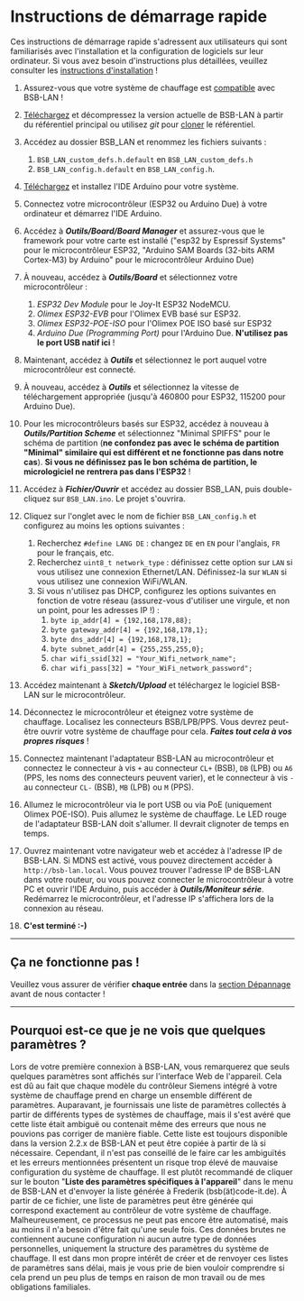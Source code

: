 # Instructions de démarrage rapide
Ces instructions de démarrage rapide s'adressent aux utilisateurs qui sont familiarisés avec l'installation et la configuration de logiciels sur leur ordinateur. Si vous avez besoin d'instructions plus détaillées, veuillez consulter les [instructions d'installation](install.md) !

1. Assurez-vous que votre système de chauffage est [compatible](supported_heating_systems.md) avec BSB-LAN !

1. [Téléchargez](https://github.com/fredlcore/BSB-LAN/archive/refs/heads/master.zip) et décompressez la version actuelle de BSB-LAN à partir du référentiel principal ou utilisez *git* pour [cloner](https://github.com/fredlcore/BSB-LAN.git) le référentiel.
1. Accédez au dossier BSB_LAN et renommez les fichiers suivants :
    1. `BSB_LAN_custom_defs.h.default` en `BSB_LAN_custom_defs.h`
    2. `BSB_LAN_config.h.default` en `BSB_LAN_config.h`.
1. [Téléchargez](https://www.arduino.cc/en/software) et installez l'IDE Arduino pour votre système.
1. Connectez votre microcontrôleur (ESP32 ou Arduino Due) à votre ordinateur et démarrez l'IDE Arduino.
1. Accédez à ***Outils/Board/Board Manager*** et assurez-vous que le framework pour votre carte est installé ("esp32 by Espressif Systems" pour le microcontrôleur ESP32, "Arduino SAM Boards (32-bits ARM Cortex-M3) by Arduino" pour le microcontrôleur Arduino Due)
1. À nouveau, accédez à ***Outils/Board*** et sélectionnez votre microcontrôleur :

    1. *ESP32 Dev Module* pour le Joy-It ESP32 NodeMCU.
    2. *Olimex ESP32-EVB* pour l'Olimex EVB basé sur ESP32.
    3. *Olimex ESP32-POE-ISO* pour l'Olimex POE ISO basé sur ESP32
    4. *Arduino Due (Programming Port)* pour l'Arduino Due. **N'utilisez pas le port USB natif ici** !

1. Maintenant, accédez à ***Outils*** et sélectionnez le port auquel votre microcontrôleur est connecté.
1. À nouveau, accédez à ***Outils*** et sélectionnez la vitesse de téléchargement appropriée (jusqu'à 460800 pour ESP32, 115200 pour Arduino Due).
1. Pour les microcontrôleurs basés sur ESP32, accédez à nouveau à ***Outils/Partition Scheme*** et sélectionnez "Minimal SPIFFS" pour le schéma de partition (**ne confondez pas avec le schéma de partition "Minimal" similaire qui est différent et ne fonctionne pas dans notre cas**). **Si vous ne définissez pas le bon schéma de partition, le micrologiciel ne rentrera pas dans l'ESP32** !
1. Accédez à ***Fichier/Ouvrir*** et accédez au dossier BSB_LAN, puis double-cliquez sur `BSB_LAN.ino`. Le projet s'ouvrira.
1. Cliquez sur l'onglet avec le nom de fichier `BSB_LAN_config.h` et configurez au moins les options suivantes :
    1. Recherchez `#define LANG DE` : changez `DE` en `EN` pour l'anglais, `FR` pour le français, etc.
    1. Recherchez `uint8_t network_type` : définissez cette option sur `LAN` si vous utilisez une connexion Ethernet/LAN. Définissez-la sur `WLAN` si vous utilisez une connexion WiFi/WLAN.
    1. Si vous n'utilisez pas DHCP, configurez les options suivantes en fonction de votre réseau (assurez-vous d'utiliser une virgule, et non un point, pour les adresses IP !) :
        1. `byte ip_addr[4] = {192,168,178,88};`
        1. `byte gateway_addr[4] = {192,168,178,1};`
        1. `byte dns_addr[4] = {192,168,178,1};`
        1. `byte subnet_addr[4] = {255,255,255,0};`
        1. `char wifi_ssid[32] = "Your_Wifi_network_name";`
        1. `char wifi_pass[32] = "Your_WiFi_network_password";`
1. Accédez maintenant à ***Sketch/Upload*** et téléchargez le logiciel BSB-LAN sur le microcontrôleur.
1. Déconnectez le microcontrôleur et éteignez votre système de chauffage. Localisez les connecteurs BSB/LPB/PPS. Vous devrez peut-être ouvrir votre système de chauffage pour cela. ***Faites tout cela à vos propres risques*** !
1. Connectez maintenant l'adaptateur BSB-LAN au microcontrôleur et connectez le connecteur à vis `+` au connecteur `CL+` (BSB), `DB` (LPB) ou `A6` (PPS, les noms des connecteurs peuvent varier), et le connecteur à vis `-` au connecteur `CL-` (BSB), `MB` (LPB) ou `M` (PPS).
1. Allumez le microcontrôleur via le port USB ou via PoE (uniquement Olimex POE-ISO). Puis allumez le système de chauffage. Le LED rouge de l'adaptateur BSB-LAN doit s'allumer. Il devrait clignoter de temps en temps.
1. Ouvrez maintenant votre navigateur web et accédez à l'adresse IP de BSB-LAN. Si MDNS est activé, vous pouvez directement accéder à `http://bsb-lan.local`. Vous pouvez trouver l'adresse IP de BSB-LAN dans votre routeur, ou vous pouvez connecter le microcontrôleur à votre PC et ouvrir l'IDE Arduino, puis accéder à ***Outils/Moniteur série***. Redémarrez le microcontrôleur, et l'adresse IP s'affichera lors de la connexion au réseau.
1. **C'est terminé :-)**

---
## Ça ne fonctionne pas !

Veuillez vous assurer de vérifier **chaque entrée** dans la [section Dépannage](troubleshooting.md) avant de nous contacter !

---
## Pourquoi est-ce que je ne vois que quelques paramètres ?

Lors de votre première connexion à BSB-LAN, vous remarquerez que seuls quelques paramètres sont affichés sur l'interface Web de l'appareil. Cela est dû au fait que chaque modèle du contrôleur Siemens intégré à votre système de chauffage prend en charge un ensemble différent de paramètres. Auparavant, je fournissais une liste de paramètres collectés à partir de différents types de systèmes de chauffage, mais il s'est avéré que cette liste était ambiguë ou contenait même des erreurs que nous ne pouvions pas corriger de manière fiable. Cette liste est toujours disponible dans la version 2.2.x de BSB-LAN et peut être copiée à partir de là si nécessaire.
Cependant, il n'est pas conseillé de le faire car les ambiguïtés et les erreurs mentionnées présentent un risque trop élevé de mauvaise configuration du système de chauffage. Il est plutôt recommandé de cliquer sur le bouton "**Liste des paramètres spécifiques à l'appareil**" dans le menu de BSB-LAN et d'envoyer la liste générée à Frederik (bsb(ät)code-it.de). À partir de ce fichier, une liste de paramètres peut être générée qui correspond exactement au contrôleur de votre système de chauffage. Malheureusement, ce processus ne peut pas encore être automatisé, mais au moins il n'a besoin d'être fait qu'une seule fois. Ces données brutes ne contiennent aucune configuration ni aucun autre type de données personnelles, uniquement la structure des paramètres du système de chauffage.
Il est dans mon propre intérêt de créer et de renvoyer ces listes de paramètres sans délai, mais je vous prie de bien vouloir comprendre si cela prend un peu plus de temps en raison de mon travail ou de mes obligations familiales.
